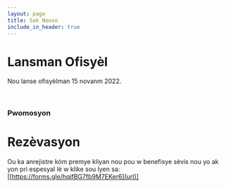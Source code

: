 ```yaml
---
layout: page
title: Sak Nouvo
include_in_header: true
---
```


# Lansman Ofisyèl
Nou lanse ofisyèlman 15 novanm 2022.

<br>

### Pwomosyon
# **Rezèvasyon**
Ou ka anrejistre kòm premye kliyan nou pou w benefisye sèvis nou yo ak yon pri espesyal lè w klike sou lyen sa:[[https://forms.gle/hqifBG7fb9M7EKer6](url)]

<br>
